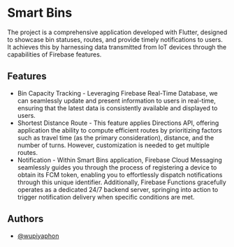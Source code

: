 
# Smart Bins

The project is a comprehensive application developed with Flutter, designed to showcase bin statuses, routes, and provide timely notifications to users. It achieves this by harnessing data transmitted from IoT devices through the capabilities of Firebase features.

## Features

- Bin Capacity Tracking -
Leveraging Firebase Real-Time Database, we can seamlessly update and present information to users in real-time, ensuring that the latest data is consistently available and displayed to users.
- Shortest Distance Route -
This feature applies Directions API, offering application the ability to compute  efficient routes by prioritizing factors such as travel time (as the primary consideration), distance, and the number of turns. However, customization is needed to get multiple routes.
- Notification -
Within Smart Bins application, Firebase Cloud Messaging seamlessly guides you through the process of registering a device to obtain its FCM token, enabling you to effortlessly dispatch notifications through this unique identifier. Additionally, Firebase Functions gracefully operates as a dedicated 24/7 backend server, springing into action to trigger notification delivery when specific conditions are met.

## Authors

- [@wupiyaphon](https://www.github.com/wpiyaphon)

